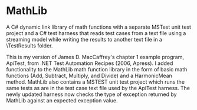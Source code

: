 # MathLib
A C# dynamic link library of math functions with a separate MSTest unit test project and a C# test harness that reads test cases from a text file using a streaming model while writing the results to another text file in a \TestResults folder.

This is my version of James D. MacCaffrey's chapter 1 example program, ApiTest, from .NET Test Automation Recipes (2006, Apress).  I added functionality to the MathLib math function library in the form of basic math functions (Add, Subtract, Multiply, and Divide) and a HarmonicMean method.  MathLib also contains a MSTEST unit test project which runs the same tests as are in the test case text file used by the ApiTest harness. The newly updated harness now checks the type of exception returned by MathLib against an expected exception value.
